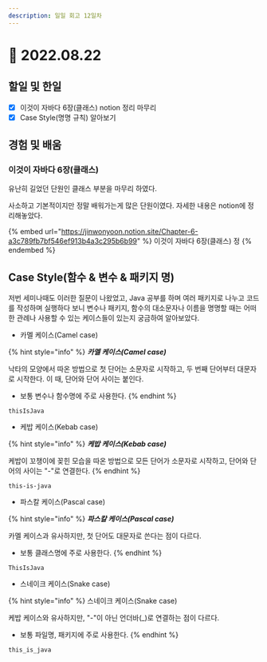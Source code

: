 ```yaml
---
description: 일일 회고 12일차
---
```


# 🙂 2022.08.22

## 할일 및 한일

* [x] 이것이 자바다 6장(클래스) notion 정리 마무리
* [x] Case Style(명명 규칙) 알아보기

## 경험 및 배움

### 이것이 자바다 6장(클래스)

유난히 길었던 단원인 클래스 부분을 마무리 하였다.

사소하고 기본적이지만 정말 배워가는게 많은 단원이였다. 자세한 내용은 notion에 정리해놓았다.

{% embed url="https://jinwonyoon.notion.site/Chapter-6-a3c789fb7bf546ef913b4a3c295b6b99" %}
이것이 자바다 6장(클래스) 정
{% endembed %}

## Case Style(함수 & 변수 & 패키지 명)

저번 세미나때도 이러한 질문이 나왔었고, Java 공부를 하며 여러 패키지로 나누고 코드를 작성하며 실행하다 보니 변수나 패키지, 함수의 대소문자나 이름을 명명할 때는 어떠한 관례나 사용할 수 있는 케이스들이 있는지 궁금하여 알아보았다.

* 카멜 케이스(Camel case)

{% hint style="info" %}
_**카멜 케이스(Camel case)**_

낙타의 모양에서 따온 방법으로 첫 단어는 소문자로 시작하고, 두 번째 단어부터 대문자로 시작한다. 이 때, 단어와 단어 사이는 붙인다.

* 보통 변수나 함수명에 주로 사용한다.
{% endhint %}

```
thisIsJava
```



* 케밥 케이스(Kebab case)

{% hint style="info" %}
_**케밥 케이스(Kebab case)**_

케밥이 꼬챙이에 꽂힌 모습을 따온 방법으로 모든 단어가 소문자로 시작하고, 단어와 단어의 사이는 "-"로 연결한다.
{% endhint %}

```
this-is-java
```



* 파스칼 케이스(Pascal case)

{% hint style="info" %}
_**파스칼 케이스(Pascal case)**_

카멜 케이스과 유사하지만, 첫 단어도 대문자로 쓴다는 점이 다르다.

* 보통 클래스명에 주로 사용한다.
{% endhint %}

```
ThisIsJava
```



* 스네이크 케이스(Snake case)

{% hint style="info" %}
스네이크 케이스(Snake case)

케밥 케이스와 유사하지만, "-"이 아닌 언더바(\_)로 연결하는 점이 다르다.

* 보통 파일명, 패키지에 주로 사용한다.
{% endhint %}

```
this_is_java
```
